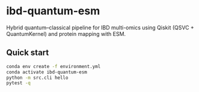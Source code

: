 # ibd-quantum-esm
Hybrid quantum–classical pipeline for IBD multi-omics using Qiskit (QSVC + QuantumKernel) and protein mapping with ESM.

## Quick start
```bash
conda env create -f environment.yml
conda activate ibd-quantum-esm
python -m src.cli hello
pytest -q
